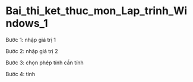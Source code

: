 # Bai_thi_ket_thuc_mon_Lap_trinh_Windows_1
Bước 1: nhập giá trị 1

Bước 2: nhập giá trị 2

Bước 3: chọn phép tính cần tính

Bước 4: tính
